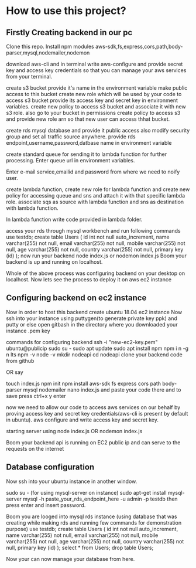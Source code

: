 # How to use this project?

## Firstly Creating backend in our pc
Clone this repo.
Install npm modules aws-sdk,fs,express,cors,path,body-parser,mysql,nodemailer,nodemon

download aws-cli and in terminal write aws-configure and provide secret key and access key credentials so that you can manage your aws services from your terminal.

create s3 bucket
provide it's name in the environment variable
make public access to this bucket
create new role which will be used by your code to access s3 bucket provide its access key and secret key in environment variables.
create new policy to access s3 bucket and associate it with new s3 role.
also go to your bucket in permissions create policy to access s3 and provide new role arn so that new user can access thhat bucket.

create rds mysql database and provide it public access also modify security group and set all traffic source anywhere. 
provide rds endpoint,username,password,datbase name in environment variable

create standard queue for sending it to lambda function for further processing.
Enter queue url in environment variables.

Enter e-mail service,emailid and password from where we need to noify user.

create lambda function, create new role for lambda function and create new policy for accessing queue and sns and attach it with that specific lambda role.
associate sqs as source with lambda function and sns as destination with lambda function.

In lambda function write code provided in lambda folder.

access your rds through mysql workbench and run following commands
use testdb;
create table Users (
	id int not null auto_increment, 
	name varchar(255) not null,
    email varchar(255) not null,
    mobile varchar(255) not null,
    age varchar(255) not null,
    country varchar(255) not null,
    primary key (id)
);
now run your backend node index.js or nodemon index.js
Boom your backend is up and running on localhost.

Whole of the above process was configuring backend on your desktop on localhost.
Now lets see the process to deploy it on aws ec2 instance

## Configuring backend on ec2 instance
Now in order to host this backend create ubuntu 18.04 ec2 instance
Now ssh into your instance using puttygen(to generate private key ppk) and putty or else open gitbash in the directory where you downloaded your instance .pem key

commands for configuring backend
ssh -i "new-ec2-key.pem" ubuntu@publicip
sudo su -
sudo apt update
sudo apt install npm
npm i n -g
n lts
npm -v
node -v
mkdir nodeapi
cd nodeapi
clone your backend code from github

OR say

touch index.js
npm init
npm install aws-sdk fs express cors path body-parser mysql nodemailer
nano index.js and paste your code there and to save press ctrl+x y enter

now we need to allow our code to access aws services on our behalf by proving access key and secret key credentials(aws-cli is present by default in ubuntu).
aws configure and write access key and secret key.

starting server using
node index.js
OR
nodemon index.js

Boom your backend api is running on EC2 public ip and can serve to the requests on the internet

## Database configuration
Now ssh into your ubuntu instance in another window.

sudo su -
(for using mysql-server on instance)
sudo apt-get install mysql-server
mysql -h paste_your_rds_endpoint_here -u admin -p testdb
then press enter and insert password.

Boom you are looged into mysql rds instance
(using database that was creating while making rds and running few commands for demonstration purpose)
use testdb;
create table Users (
	id int not null auto_increment, 
	name varchar(255) not null,
    email varchar(255) not null,
    mobile varchar(255) not null,
    age varchar(255) not null,
    country varchar(255) not null,
    primary key (id)
);
select * from Users;
drop table Users;

Now your can now manage your database from here.
